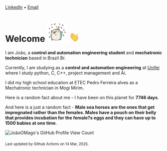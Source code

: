 [LinkedIn](https://www.linkedin.com/in/joão-pedro-gozzoli-b95641301/) &bull;
[Email](joaopedrogozzoli@gmail.com)

# Welcome <img src="happy.gif" height="64px" /> <img src="wave.gif" height="32px" />

I am João, a  **control and automation engineering student** and **mechatronic technician** based in Brazil Br.

Currently, I am studying as a **control and automation engineering** at [Unifei](https://unifei.edu.br) where I study python, C, C++, project management and Ai.

I did my high school education at ETEC Pedro Ferreira alves as a Mechatronic technician in Mogi Mirim.

Here is a random fact about me - I have been on this planet for **7746 days**.

And here is a just a random fact -  **Male sea horses are the ones that get impregnated rather than the females. Males have a pouch on their belly that provides incubation for the female?s eggs and they can have up to 1500 babies at one time**.

![JoãoOMago's GitHub Profile View Count](https://komarev.com/ghpvc/?username=JoaoOMago)

<sub>Last updated by Github Actions on 14 Mar, 2025.</sub>
